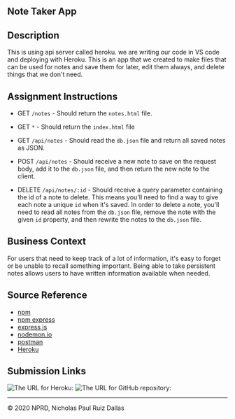 ## Note Taker App

## Description

This is using api server called heroku. we are writing our code in VS code and deploying with Heroku. This is an app that we created to make files that can be used for notes and save them for later, edit them always, and delete things that we don't need. 

## Assignment Instructions

  * GET `/notes` - Should return the `notes.html` file.

  * GET `*` - Should return the `index.html` file

  * GET `/api/notes` - Should read the `db.json` file and return all saved notes as JSON.

  * POST `/api/notes` - Should receive a new note to save on the request body, add it to the `db.json` file, and then return the new note to the client.

  * DELETE `/api/notes/:id` - Should receive a query parameter containing the id of a note to delete. This means you'll need to find a way to give each note a unique `id` when it's saved. In order to delete a note, you'll need to read all notes from the `db.json` file, remove the note with the given `id` property, and then rewrite the notes to the `db.json` file.

## Business Context

For users that need to keep track of a lot of information, it's easy to forget or be unable to recall something important. Being able to take persistent notes allows users to have written information available when needed.

## Source Reference 

- [npm](https://www.npmjs.com/)
- [npm express](https://www.npmjs.com/package/express)
- [express js](https://expressjs.com/)
- [nodemon.io](https://nodemon.io/)
- [postman](https://www.postman.com/)
- [Heroku](https://www.heroku.com/)

## Submission Links

![The URL for Heroku:](https://ancient-brushlands-94134.herokuapp.com/)
![The URL for GitHub repository:](https://github.com/nicholasd-uci/noteTaker)

- - -
© 2020 NPRD, Nicholas Paul Ruiz Dallas
